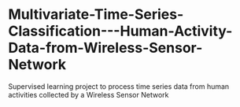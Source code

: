 # Multivariate-Time-Series-Classification---Human-Activity-Data-from-Wireless-Sensor-Network
Supervised learning project to process time series data from human activities collected by a Wireless Sensor Network 
